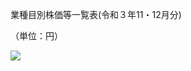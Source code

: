 業種目別株価等一覧表(令和３年11・12月分)

（単位：円）

![](https://www.nta.go.jp/tmp/90812c5e-7aa5-4860-9f88-4140d2ba996c/images/b7071dcfb70fd0782bac2227f16c43f31a382590481dd5d38c3e86c1fae549d7.jpg)